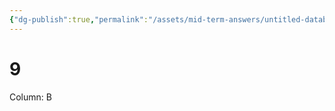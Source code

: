 ```yaml
---
{"dg-publish":true,"permalink":"/assets/mid-term-answers/untitled-database/9/"}
---
```


# 9

Column: B